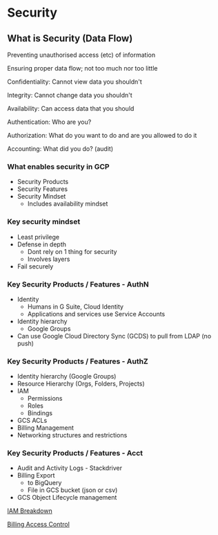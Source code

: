 # Security

## What is Security (Data Flow)

Preventing unauthorised access (etc) of information

Ensuring proper data flow; not too much nor too little

Confidentiality: Cannot view data you shouldn't

Integrity: Cannot change data you shouldn't

Availability: Can access data that you should

Authentication: Who are you?

Authorization: What do you want to do and are you allowed to do it

Aссounting: What did you do? (audit)

### What enables security in GCP

- Security Products
- Security Features
- Security Mindset
    - Includes availability mindset

### Key security mindset

- Least privilege
- Defense in depth
    - Dont rely on 1 thing for security
    - Involves layers
- Fail securely

### Key Security Products / Features - AuthN

- Identity
    - Humans in G Suite, Cloud Identity
    - Applications and services use Service Accounts
- Identity hierarchy
    - Google Groups
- Can use Google Cloud Directory Sync (GCDS) to pull from LDAP (no push)

### Key Security Products / Features - AuthZ

- Identity hierarchy (Google Groups)
- Resource Hierarchy (Orgs, Folders, Projects)
- IAM
    - Permissions
    - Roles
    - Bindings
- GCS ACLs
- Billing Management
- Networking structures and restrictions

### Key Security Products / Features - Acct

- Audit and Activity Logs - Stackdriver
- Billing Export
    - to BigQuery
    - File in GCS bucket (json or csv)
- GCS Object Lifecycle management

[IAM Breakdown](06-security/IAM%20Breakdown%2077558a64b5344f3bacaa2308df2cd953.md)

[Billing Access Control](06-security/Billing%20Access%20Control%207b28546d2d7b42ff8d0b14f909272dd6.md)